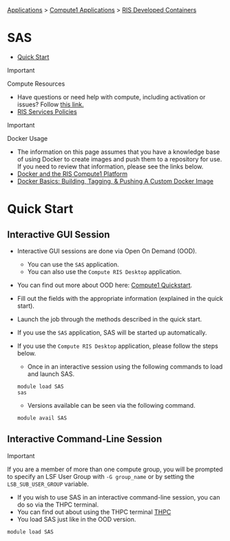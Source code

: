 
[Applications](../../../Applications.md) > [Compute1 Applications](../../Compute1%20Applications.md) > [RIS Developed Containers](../RIS%20Developed%20Containers.md)

# SAS

- [Quick Start](#quick-start)

> [!IMPORTANT]
> Compute Resources
>
> - Have questions or need help with compute, including activation or issues? Follow [this link.](https://washu.atlassian.net/servicedesk/customer/portal/2/group/6/create/43)
> - [RIS Services Policies](../../../RIS%20Services%20Policies.md)

> [!IMPORTANT]
> Docker Usage
>
> - The information on this page assumes that you have a knowledge base of using Docker to create images and push them to a repository for use. If you need to review that information, please see the links below.
> - [Docker and the RIS Compute1 Platform](../../../Compute1/Docker%20and%20the%20RIS%20Compute1%20Platform.md)
> - [Docker Basics: Building, Tagging, & Pushing A Custom Docker Image](../../../Docker/Docker%20Basics_%20Building,%20Tagging,%20&%20Pushing%20A%20Custom%20Docker%20Image.md)

# Quick Start

## Interactive GUI Session

- Interactive GUI sessions are done via Open On Demand (OOD).

  - You can use the `SAS` application.
  - You can also use the `Compute RIS Desktop` application.
- You can find out more about OOD here: [Compute1 Quickstart](../../../Compute1/Compute1%20Quickstart.md).
- Fill out the fields with the appropriate information (explained in the quick start).
- Launch the job through the methods described in the quick start.
- If you use the `SAS` application, SAS will be started up automatically.
- If you use the `Compute RIS Desktop` application, please follow the steps below.

  - Once in an interactive session using the following commands to load and launch SAS.

  ```
  module load SAS
  sas
  ```

  - Versions available can be seen via the following command.

  ```
  module avail SAS
  ```

## Interactive Command-Line Session

> [!IMPORTANT]
> If you are a member of more than one compute group, you will be prompted to specify an LSF User Group with `-G group_name` or by setting the `LSB_SUB_USER_GROUP` variable.

- If you wish to use SAS in an interactive command-line session, you can do so via the THPC terminal.
- You can find out about using the THPC terminal [THPC](THPC.md)
- You load SAS just like in the OOD version.

```
module load SAS
```
